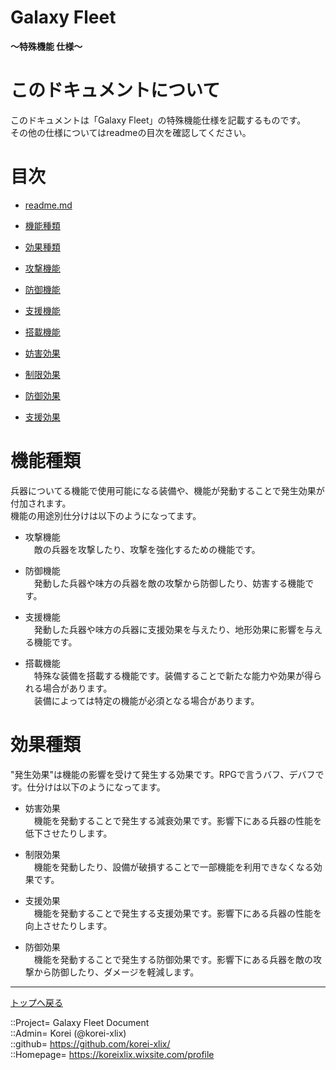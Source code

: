 # Galaxy Fleet
**～特殊機能 仕様～**  


# このドキュメントについて <a name="aHowto"></a>
このドキュメントは「Galaxy Fleet」の特殊機能仕様を記載するものです。  
その他の仕様についてはreadmeの目次を確認してください。  


# 目次 <a name="aMokuji"></a>
* [readme.md](/readme.md)

* [機能種類](#iSkillKind)
* [効果種類](#iEffectKind)

* [攻撃機能](#iAttackSkill)
* [防御機能](#iDefenceSkill)
* [支援機能](#iSupportSkill)
* [搭載機能](#iInstalledSkill)

* [妨害効果](#iJammingEffect)
* [制限効果](#iLimitsEffect)
* [防御効果](#iDefenceEffect)
* [支援効果](#iSupportEffect)




<a id="iSkillKind"></a>
# 機能種類
兵器についてる機能で使用可能になる装備や、機能が発動することで発生効果が付加されます。  
機能の用途別仕分けは以下のようになってます。  

* 攻撃機能  
　敵の兵器を攻撃したり、攻撃を強化するための機能です。  

* 防御機能  
　発動した兵器や味方の兵器を敵の攻撃から防御したり、妨害する機能です。  

* 支援機能  
　発動した兵器や味方の兵器に支援効果を与えたり、地形効果に影響を与える機能です。  

* 搭載機能  
　特殊な装備を搭載する機能です。装備することで新たな能力や効果が得られる場合があります。  
　装備によっては特定の機能が必須となる場合があります。  



<a id="iEffectKind"></a>
# 効果種類
"発生効果"は機能の影響を受けて発生する効果です。RPGで言うバフ、デバフです。仕分けは以下のようになってます。

* 妨害効果  
　機能を発動することで発生する減衰効果です。影響下にある兵器の性能を低下させたりします。  

* 制限効果  
　機能を発動したり、設備が破損することで一部機能を利用できなくなる効果です。  

* 支援効果  
　機能を発動することで発生する支援効果です。影響下にある兵器の性能を向上させたりします。  

* 防御効果  
　機能を発動することで発生する防御効果です。影響下にある兵器を敵の攻撃から防御したり、ダメージを軽減します。  









***
[トップへ戻る](/readme.md)  
  
::Project= Galaxy Fleet Document  
::Admin= Korei (@korei-xlix)  
::github= https://github.com/korei-xlix/  
::Homepage= https://koreixlix.wixsite.com/profile  
